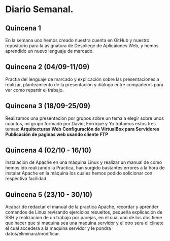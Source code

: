# Diario Semanal.

## Quincena 1

En la semana uno hemos creado nuestra cuenta en GitHub y nuestro repositorio para la asignatura de Despliege de Aplicaiones Web, y hemos aprendido un nuevo lenguaje de marcado.

## Quincena 2 (04/09-11/09)
Practia del lenguaje de marcado y explicación sobre las presentaciones a realizar, planteamiento de la presentación y diálogo entre compañeros para ver como repartir el trabajo.

## Quincena 3 (18/09-25/09)

Realizamos una presentacion por grupos sobre un tema a elegir sobre unos cuantos, mi grupo formado por David, Enrrique y Yo tratamos estos tres temas: 
  **Arquitecturas Web**
  **Configuración de VirtualBox para Servidores**
  **Publicación de paginas web usando cliente FTP**

  ## Quincena 4 (02/10 - 16/10)

  Instalación de Apache en una máquina Linux y realizar un manual de como hemos ido realizando la Practica, han surgido bastantes errores a la hora de instalar Apache en la máquina los cuales hemos podido solicionar con respectiva facilidad.

  ## Quincena 5 (23/10 - 30/10)

  Acabar de redactar el manual de la practica Apache, recordar y aprender comandos de Linux revisando ejercicios resueltos, pequeña explicación de SSH y realizacion de un trabajo por parejas, en el cual uno de los dos tiene que hacer que si maquina sea una maquina servidor y el otro sera el clinete el cual accedera a la maquina servidor y le pondra datos/eliminara/modificar.

